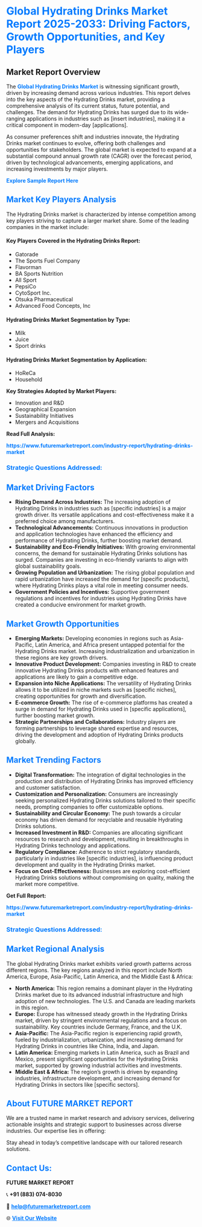 <h1 style="color: #007BFF;">Global Hydrating Drinks Market Report 2025-2033: Driving Factors, Growth Opportunities, and Key Players</h1>

<section id="overview">
<h2>Market Report Overview</h2>
<p>The <a href="https://www.futuremarketreport.com/industry-report/hydrating-drinks-market" style="color: #007BFF; text-decoration: none;"><strong>Global Hydrating Drinks Market</strong></a> is witnessing significant growth, driven by increasing demand across various industries. This report delves into the key aspects of the Hydrating Drinks market, providing a comprehensive analysis of its current status, future potential, and challenges. The demand for Hydrating Drinks has surged due to its wide-ranging applications in industries such as [insert industries], making it a critical component in modern-day [applications].</p>
<p>As consumer preferences shift and industries innovate, the Hydrating Drinks market continues to evolve, offering both challenges and opportunities for stakeholders. The global market is expected to expand at a substantial compound annual growth rate (CAGR) over the forecast period, driven by technological advancements, emerging applications, and increasing investments by major players.</p>
</section>

<section id="overview">
<p><a href="https://www.futuremarketreport.com/request-sample/reportId=108579" style="color: #007BFF; text-decoration: none;"><strong>Explore Sample Report Here</strong></a></p>
</section>

<section id="key-players">
<h2 style="color: #007BFF;">Market Key Players Analysis</h2>
<p>The Hydrating Drinks market is characterized by intense competition among key players striving to capture a larger market share. Some of the leading companies in the market include:</p>
<h4>Key Players Covered in the Hydrating Drinks Report:</h4>
<ul><li>Gatorade</li><li>The Sports Fuel Company</li><li>Flavorman</li><li>BA Sports Nutrition</li><li>All Sport</li><li>PepsiCo</li><li>CytoSport Inc.</li><li>Otsuka Pharmaceutical</li><li>Advanced Food Concepts, Inc</li></ul>
<h4>Hydrating Drinks Market Segmentation by Type:</h4>
<ul><li>Milk</li><li>Juice</li><li>Sport drinks</li></ul>

<h4>Hydrating Drinks Market Segmentation by Application:</h4>
<ul><li>HoReCa</li><li>Household</li></ul>
<p><strong>Key Strategies Adopted by Market Players:</strong></p>
<ul>
<li>Innovation and R&D</li>
<li>Geographical Expansion</li>
<li>Sustainability Initiatives</li>
<li>Mergers and Acquisitions</li>
</ul>
</section>

<section>
<p><strong>Read Full Analysis: </strong></p><a href="https://www.futuremarketreport.com/industry-report/hydrating-drinks-market" style="color: #007BFF; text-decoration: none;"><strong>https://www.futuremarketreport.com/industry-report/hydrating-drinks-market</strong></a>
<h3 style="color: #007BFF;">Strategic Questions Addressed:</h3>
</section>

<section id="driving-factors">
<h2 style="color: #007BFF;">Market Driving Factors</h2>
<ul>
<li><strong>Rising Demand Across Industries:</strong> The increasing adoption of Hydrating Drinks in industries such as [specific industries] is a major growth driver. Its versatile applications and cost-effectiveness make it a preferred choice among manufacturers.</li>
<li><strong>Technological Advancements:</strong> Continuous innovations in production and application technologies have enhanced the efficiency and performance of Hydrating Drinks, further boosting market demand.</li>
<li><strong>Sustainability and Eco-Friendly Initiatives:</strong> With growing environmental concerns, the demand for sustainable Hydrating Drinks solutions has surged. Companies are investing in eco-friendly variants to align with global sustainability goals.</li>
<li><strong>Growing Population and Urbanization:</strong> The rising global population and rapid urbanization have increased the demand for [specific products], where Hydrating Drinks plays a vital role in meeting consumer needs.</li>
<li><strong>Government Policies and Incentives:</strong> Supportive government regulations and incentives for industries using Hydrating Drinks have created a conducive environment for market growth.</li>
</ul>
</section>

<section id="growth-opportunities">
<h2 style="color: #007BFF;">Market Growth Opportunities</h2>
<ul>
<li><strong>Emerging Markets:</strong> Developing economies in regions such as Asia-Pacific, Latin America, and Africa present untapped potential for the Hydrating Drinks market. Increasing industrialization and urbanization in these regions are key growth drivers.</li>
<li><strong>Innovative Product Development:</strong> Companies investing in R&D to create innovative Hydrating Drinks products with enhanced features and applications are likely to gain a competitive edge.</li>
<li><strong>Expansion into Niche Applications:</strong> The versatility of Hydrating Drinks allows it to be utilized in niche markets such as [specific niches], creating opportunities for growth and diversification.</li>
<li><strong>E-commerce Growth:</strong> The rise of e-commerce platforms has created a surge in demand for Hydrating Drinks used in [specific applications], further boosting market growth.</li>
<li><strong>Strategic Partnerships and Collaborations:</strong> Industry players are forming partnerships to leverage shared expertise and resources, driving the development and adoption of Hydrating Drinks products globally.</li>
</ul>
</section>

<section id="trending-factors">
<h2 style="color: #007BFF;">Market Trending Factors</h2>
<ul>
<li><strong>Digital Transformation:</strong> The integration of digital technologies in the production and distribution of Hydrating Drinks has improved efficiency and customer satisfaction.</li>
<li><strong>Customization and Personalization:</strong> Consumers are increasingly seeking personalized Hydrating Drinks solutions tailored to their specific needs, prompting companies to offer customizable options.</li>
<li><strong>Sustainability and Circular Economy:</strong> The push towards a circular economy has driven demand for recyclable and reusable Hydrating Drinks solutions.</li>
<li><strong>Increased Investment in R&D:</strong> Companies are allocating significant resources to research and development, resulting in breakthroughs in Hydrating Drinks technology and applications.</li>
<li><strong>Regulatory Compliance:</strong> Adherence to strict regulatory standards, particularly in industries like [specific industries], is influencing product development and quality in the Hydrating Drinks market.</li>
<li><strong>Focus on Cost-Effectiveness:</strong> Businesses are exploring cost-efficient Hydrating Drinks solutions without compromising on quality, making the market more competitive.</li>
</ul>
</section>

<section>
<p><strong>Get Full Report: </strong></p><a href="https://www.futuremarketreport.com/industry-report/hydrating-drinks-market" style="color: #007BFF; text-decoration: none;"><strong>https://www.futuremarketreport.com/industry-report/hydrating-drinks-market</strong></a>
<h3 style="color: #007BFF;">Strategic Questions Addressed:</h3>
</section>


<section id="regional-analysis">
<h2 style="color: #007BFF;">Market Regional Analysis</h2>
<p>The global Hydrating Drinks market exhibits varied growth patterns across different regions. The key regions analyzed in this report include North America, Europe, Asia-Pacific, Latin America, and the Middle East & Africa:</p>
<ul>
<li><strong>North America:</strong> This region remains a dominant player in the Hydrating Drinks market due to its advanced industrial infrastructure and high adoption of new technologies. The U.S. and Canada are leading markets in this region.</li>
<li><strong>Europe:</strong> Europe has witnessed steady growth in the Hydrating Drinks market, driven by stringent environmental regulations and a focus on sustainability. Key countries include Germany, France, and the U.K.</li>
<li><strong>Asia-Pacific:</strong> The Asia-Pacific region is experiencing rapid growth, fueled by industrialization, urbanization, and increasing demand for Hydrating Drinks in countries like China, India, and Japan.</li>
<li><strong>Latin America:</strong> Emerging markets in Latin America, such as Brazil and Mexico, present significant opportunities for the Hydrating Drinks market, supported by growing industrial activities and investments.</li>
<li><strong>Middle East & Africa:</strong> The region’s growth is driven by expanding industries, infrastructure development, and increasing demand for Hydrating Drinks in sectors like [specific sectors].</li>
</ul>
</section>

<footer>
<h2 style="color: #007BFF;">About FUTURE MARKET REPORT</h2>
<p>We are a trusted name in market research and advisory services, delivering actionable insights and strategic support to businesses across diverse industries. Our expertise lies in offering:</p>

<p>Stay ahead in today’s competitive landscape with our tailored research solutions.</p>

<h2 style="color: #007BFF;">Contact Us:</h2>
<p><strong>FUTURE MARKET REPORT</strong></p>
<p>📞 <strong>+91 (883) 074-8030</strong></p>
<p>📧 <strong><a href="mailto:help@futuremarketreport.com" style="color: #007BFF;">help@futuremarketreport.com</a></strong></p>
<p>🌐 <strong><a href="https://www.futuremarketreport.com/" style="color: #007BFF;">Visit Our Website</a></strong></p>
</footer>